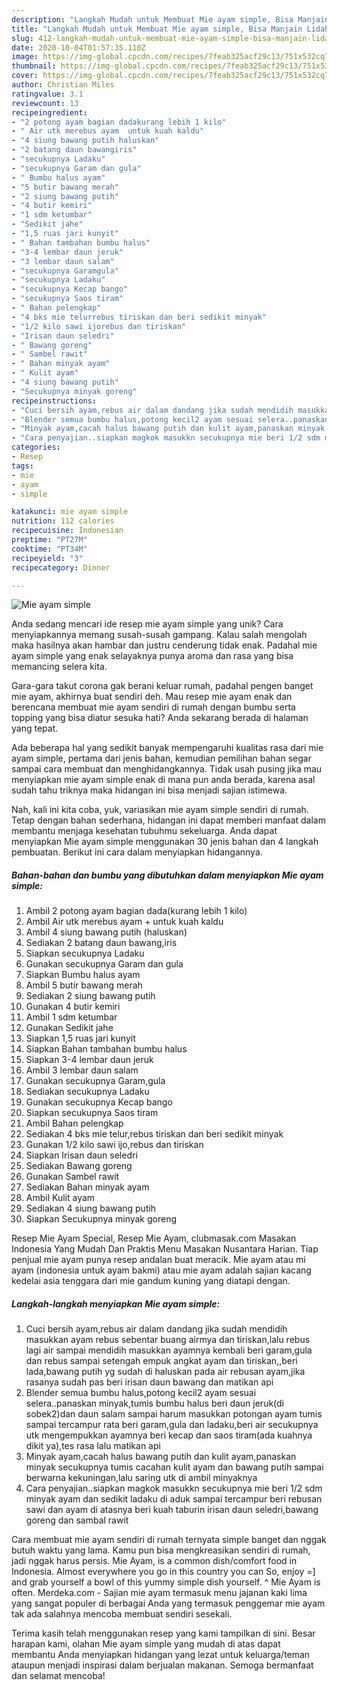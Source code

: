 ```yaml
---
description: "Langkah Mudah untuk Membuat Mie ayam simple, Bisa Manjain Lidah"
title: "Langkah Mudah untuk Membuat Mie ayam simple, Bisa Manjain Lidah"
slug: 412-langkah-mudah-untuk-membuat-mie-ayam-simple-bisa-manjain-lidah
date: 2020-10-04T01:57:35.110Z
image: https://img-global.cpcdn.com/recipes/7feab325acf29c13/751x532cq70/mie-ayam-simple-foto-resep-utama.jpg
thumbnail: https://img-global.cpcdn.com/recipes/7feab325acf29c13/751x532cq70/mie-ayam-simple-foto-resep-utama.jpg
cover: https://img-global.cpcdn.com/recipes/7feab325acf29c13/751x532cq70/mie-ayam-simple-foto-resep-utama.jpg
author: Christian Miles
ratingvalue: 3.1
reviewcount: 13
recipeingredient:
- "2 potong ayam bagian dadakurang lebih 1 kilo"
- " Air utk merebus ayam  untuk kuah kaldu"
- "4 siung bawang putih haluskan"
- "2 batang daun bawangiris"
- "secukupnya Ladaku"
- "secukupnya Garam dan gula"
- " Bumbu halus ayam"
- "5 butir bawang merah"
- "2 siung bawang putih"
- "4 butir kemiri"
- "1 sdm ketumbar"
- "Sedikit jahe"
- "1,5 ruas jari kunyit"
- " Bahan tambahan bumbu halus"
- "3-4 lembar daun jeruk"
- "3 lembar daun salam"
- "secukupnya Garamgula"
- "secukupnya Ladaku"
- "secukupnya Kecap bango"
- "secukupnya Saos tiram"
- " Bahan pelengkap"
- "4 bks mie telurrebus tiriskan dan beri sedikit minyak"
- "1/2 kilo sawi ijorebus dan tiriskan"
- "Irisan daun seledri"
- " Bawang goreng"
- " Sambel rawit"
- " Bahan minyak ayam"
- " Kulit ayam"
- "4 siung bawang putih"
- "Secukupnya minyak goreng"
recipeinstructions:
- "Cuci bersih ayam,rebus air dalam dandang jika sudah mendidih masukkan ayam rebus sebentar buang airmya dan tiriskan,lalu rebus lagi air sampai mendidih masukkan ayamnya kembali beri garam,gula dan rebus sampai setengah empuk angkat ayam dan tiriskan,,beri lada,bawang putih yg sudah di haluskan pada air rebusan ayam,jika rasanya sudah pas beri irisan daun bawang dan matikan api"
- "Blender semua bumbu halus,potong kecil2 ayam sesuai selera..panaskan minyak,tumis bumbu halus beri daun jeruk(di sobek2)dan daun salam sampai harum masukkan potongan ayam tumis sampai tercampur rata beri garam,gula dan ladaku,beri air secukupnya utk mengempukkan ayamnya beri kecap dan saos tiram(ada kuahnya dikit ya),tes rasa lalu matikan api"
- "Minyak ayam,cacah halus bawang putih dan kulit ayam,panaskan minyak secukupnya tumis cacahan kulit ayam dan bawang putih sampai berwarna kekuningan,lalu saring utk di ambil minyaknya"
- "Cara penyajian..siapkan magkok masukkn secukupnya mie beri 1/2 sdm minyak ayam dan sedikit ladaku di aduk sampai tercampur beri rebusan sawi dan ayam di atasnya beri kuah taburin irisan daun seledri,bawang goreng dan sambal rawit"
categories:
- Resep
tags:
- mie
- ayam
- simple

katakunci: mie ayam simple 
nutrition: 112 calories
recipecuisine: Indonesian
preptime: "PT27M"
cooktime: "PT34M"
recipeyield: "3"
recipecategory: Dinner

---
```



![Mie ayam simple](https://img-global.cpcdn.com/recipes/7feab325acf29c13/751x532cq70/mie-ayam-simple-foto-resep-utama.jpg)

Anda sedang mencari ide resep mie ayam simple yang unik? Cara menyiapkannya memang susah-susah gampang. Kalau salah mengolah maka hasilnya akan hambar dan justru cenderung tidak enak. Padahal mie ayam simple yang enak selayaknya punya aroma dan rasa yang bisa memancing selera kita.

Gara-gara takut corona gak berani keluar rumah, padahal pengen banget mie ayam, akhirnya buat sendiri deh. Mau resep mie ayam enak dan berencana membuat mie ayam sendiri di rumah dengan bumbu serta topping yang bisa diatur sesuka hati? Anda sekarang berada di halaman yang tepat.

Ada beberapa hal yang sedikit banyak mempengaruhi kualitas rasa dari mie ayam simple, pertama dari jenis bahan, kemudian pemilihan bahan segar sampai cara membuat dan menghidangkannya. Tidak usah pusing jika mau menyiapkan mie ayam simple enak di mana pun anda berada, karena asal sudah tahu triknya maka hidangan ini bisa menjadi sajian istimewa.


Nah, kali ini kita coba, yuk, variasikan mie ayam simple sendiri di rumah. Tetap dengan bahan sederhana, hidangan ini dapat memberi manfaat dalam membantu menjaga kesehatan tubuhmu sekeluarga. Anda dapat menyiapkan Mie ayam simple menggunakan 30 jenis bahan dan 4 langkah pembuatan. Berikut ini cara dalam menyiapkan hidangannya.

<!--inarticleads1-->

##### Bahan-bahan dan bumbu yang dibutuhkan dalam menyiapkan Mie ayam simple:

1. Ambil 2 potong ayam bagian dada(kurang lebih 1 kilo)
1. Ambil  Air utk merebus ayam + untuk kuah kaldu
1. Ambil 4 siung bawang putih (haluskan)
1. Sediakan 2 batang daun bawang,iris
1. Siapkan secukupnya Ladaku
1. Gunakan secukupnya Garam dan gula
1. Siapkan  Bumbu halus ayam
1. Ambil 5 butir bawang merah
1. Sediakan 2 siung bawang putih
1. Gunakan 4 butir kemiri
1. Ambil 1 sdm ketumbar
1. Gunakan Sedikit jahe
1. Siapkan 1,5 ruas jari kunyit
1. Siapkan  Bahan tambahan bumbu halus
1. Siapkan 3-4 lembar daun jeruk
1. Ambil 3 lembar daun salam
1. Gunakan secukupnya Garam,gula
1. Sediakan secukupnya Ladaku
1. Gunakan secukupnya Kecap bango
1. Siapkan secukupnya Saos tiram
1. Ambil  Bahan pelengkap
1. Sediakan 4 bks mie telur,rebus tiriskan dan beri sedikit minyak
1. Gunakan 1/2 kilo sawi ijo,rebus dan tiriskan
1. Siapkan Irisan daun seledri
1. Sediakan  Bawang goreng
1. Gunakan  Sambel rawit
1. Sediakan  Bahan minyak ayam
1. Ambil  Kulit ayam
1. Sediakan 4 siung bawang putih
1. Siapkan Secukupnya minyak goreng


Resep Mie Ayam Special, Resep Mie Ayam, clubmasak.com Masakan Indonesia Yang Mudah Dan Praktis Menu Masakan Nusantara Harian. Tiap penjual mie ayam punya resep andalan buat meracik. Mie ayam atau mi ayam (indonesia untuk ayam bakmi) atau mie ayam adalah sajian kacang kedelai asia tenggara dari mie gandum kuning yang diatapi dengan. 

<!--inarticleads2-->

##### Langkah-langkah menyiapkan Mie ayam simple:

1. Cuci bersih ayam,rebus air dalam dandang jika sudah mendidih masukkan ayam rebus sebentar buang airmya dan tiriskan,lalu rebus lagi air sampai mendidih masukkan ayamnya kembali beri garam,gula dan rebus sampai setengah empuk angkat ayam dan tiriskan,,beri lada,bawang putih yg sudah di haluskan pada air rebusan ayam,jika rasanya sudah pas beri irisan daun bawang dan matikan api
1. Blender semua bumbu halus,potong kecil2 ayam sesuai selera..panaskan minyak,tumis bumbu halus beri daun jeruk(di sobek2)dan daun salam sampai harum masukkan potongan ayam tumis sampai tercampur rata beri garam,gula dan ladaku,beri air secukupnya utk mengempukkan ayamnya beri kecap dan saos tiram(ada kuahnya dikit ya),tes rasa lalu matikan api
1. Minyak ayam,cacah halus bawang putih dan kulit ayam,panaskan minyak secukupnya tumis cacahan kulit ayam dan bawang putih sampai berwarna kekuningan,lalu saring utk di ambil minyaknya
1. Cara penyajian..siapkan magkok masukkn secukupnya mie beri 1/2 sdm minyak ayam dan sedikit ladaku di aduk sampai tercampur beri rebusan sawi dan ayam di atasnya beri kuah taburin irisan daun seledri,bawang goreng dan sambal rawit


Cara membuat mie ayam sendiri di rumah ternyata simple banget dan nggak butuh waktu yang lama. Kamu pun bisa mengkreasikan sendiri di rumah, jadi nggak harus persis. Mie Ayam, is a common dish/comfort food in Indonesia. Almost everywhere you go in this country you can So, enjoy =] and grab yourself a bowl of this yummy simple dish yourself. ^ Mie Ayam is often. Merdeka.com - Sajian mie ayam termasuk menu jajanan kaki lima yang sangat populer di berbagai Anda yang termasuk penggemar mie ayam tak ada salahnya mencoba membuat sendiri sesekali. 

Terima kasih telah menggunakan resep yang kami tampilkan di sini. Besar harapan kami, olahan Mie ayam simple yang mudah di atas dapat membantu Anda menyiapkan hidangan yang lezat untuk keluarga/teman ataupun menjadi inspirasi dalam berjualan makanan. Semoga bermanfaat dan selamat mencoba!

